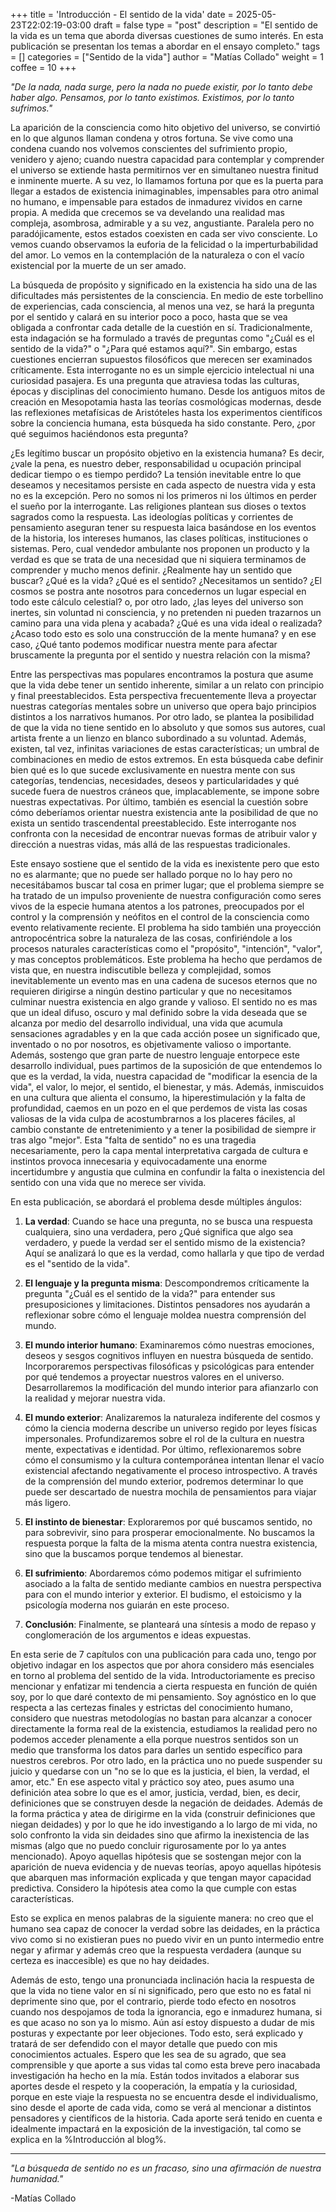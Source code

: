 +++
title = 'Introducción - El sentido de la vida'
date = 2025-05-23T22:02:19-03:00
draft = false
type = "post"
description = "El sentido de la vida es un tema que aborda diversas cuestiones de sumo interés. En esta publicación se presentan los temas a abordar en el ensayo completo."
tags = []
categories = ["Sentido de la vida"]
author = "Matías Collado"
weight = 1
coffee = 10
+++


_"De la nada, nada surge, pero la nada no puede existir, por lo tanto debe haber algo. Pensamos, por lo tanto existimos. Existimos, por lo tanto sufrimos."_


La aparición de la consciencia como hito objetivo del universo, se convirtió en lo que algunos llaman condena y otros fortuna. Se vive como una condena cuando nos volvemos conscientes del sufrimiento propio, venidero y ajeno; cuando nuestra capacidad para contemplar y comprender el universo se extiende hasta permitirnos ver en simultaneo nuestra finitud e inminente muerte. A su vez, lo llamamos fortuna por que es la puerta para llegar a estados de existencia inimaginables, impensables para otro animal no humano, e impensable para estados de inmadurez vividos en carne propia. A medida que crecemos se va develando una realidad mas compleja, asombrosa, admirable y a su vez, angustiante. Paralela pero no paradójicamente, estos estados coexisten en cada ser vivo consciente. Lo vemos cuando observamos la euforia de la felicidad o la imperturbabilidad del amor. Lo vemos en la contemplación de la naturaleza o con el vacío existencial por la muerte de un ser amado.


La búsqueda de propósito y significado en la existencia ha sido una de las dificultades más persistentes de la consciencia. En medio de este torbellino de experiencias, cada consciencia, al menos una vez, se hará la pregunta por el sentido y calará en su interior poco a poco, hasta que se vea obligada a confrontar cada detalle de la cuestión en sí. Tradicionalmente, esta indagación se ha formulado a través de preguntas como "¿Cuál es el sentido de la vida?" o "¿Para qué estamos aquí?". Sin embargo, estas cuestiones encierran supuestos filosóficos que merecen ser examinados críticamente. Esta interrogante no es un simple ejercicio intelectual ni una curiosidad pasajera. Es una pregunta que atraviesa todas las culturas, épocas y disciplinas del conocimiento humano. Desde los antiguos mitos de creación en Mesopotamia hasta las teorías cosmológicas modernas, desde las reflexiones metafísicas de Aristóteles hasta los experimentos científicos sobre la conciencia humana, esta búsqueda ha sido constante. Pero, ¿por qué seguimos haciéndonos esta pregunta?


¿Es legítimo buscar un propósito objetivo en la existencia humana? Es decir, ¿vale la pena, es nuestro deber, responsabilidad u ocupación principal dedicar tiempo o es tiempo perdido? La tensión inevitable entre lo que deseamos y necesitamos persiste en cada aspecto de nuestra vida y esta no es la excepción. Pero no somos ni los primeros ni los últimos en perder el sueño por la interrogante. Las religiones plantean sus dioses o textos sagrados como la respuesta. Las ideologías políticas y corrientes de pensamiento aseguran tener su respuesta laica basándose en los eventos de la historia, los intereses humanos, las clases políticas, instituciones o sistemas. Pero, cual vendedor ambulante nos proponen un producto y la verdad es que se trata de una necesidad que ni siquiera terminamos de comprender y mucho menos definir. ¿Realmente hay un sentido que buscar? ¿Qué es la vida? ¿Qué es el sentido? ¿Necesitamos un sentido? ¿El cosmos se postra ante nosotros para concedernos un lugar especial en todo este cálculo celestial? o, por otro lado, ¿las leyes del universo son inertes, sin voluntad ni consciencia, y no pretenden ni pueden trazarnos un camino para una vida plena y acabada? ¿Qué es una vida ideal o realizada? ¿Acaso todo esto es solo una construcción de la mente humana? y en ese caso, ¿Qué tanto podemos modificar nuestra mente para afectar bruscamente la pregunta por el sentido y nuestra relación con la misma?


Entre las perspectivas mas populares encontramos la postura que asume que la vida debe tener un sentido inherente, similar a un relato con principio y final preestablecidos. Esta perspectiva frecuentemente lleva a proyectar nuestras categorías mentales sobre un universo que opera bajo principios distintos a los narrativos humanos. Por otro lado, se plantea la posibilidad de que la vida no tiene sentido en lo absoluto y que somos sus autores, cual artista frente a un lienzo en blanco subordinado a su voluntad. Además, existen, tal vez, infinitas variaciones de estas características; un umbral de combinaciones en medio de estos extremos. En esta búsqueda cabe definir bien qué es lo que sucede exclusivamente en nuestra mente con sus categorías, tendencias, necesidades, deseos y particularidades y qué sucede fuera de nuestros cráneos que, implacablemente, se impone sobre nuestras expectativas. Por último, también es esencial la cuestión sobre cómo deberíamos orientar nuestra existencia ante la posibilidad de que no exista un sentido trascendental preestablecido. Este interrogante nos confronta con la necesidad de encontrar nuevas formas de atribuir valor y dirección a nuestras vidas, más allá de las respuestas tradicionales.


Este ensayo sostiene que el sentido de la vida es inexistente pero que esto no es alarmante; que no puede ser hallado porque no lo hay pero no necesitábamos buscar tal cosa en primer lugar; que el problema siempre se ha tratado de un impulso proveniente de nuestra configuración como seres vivos de la especie humana atentos a los patrones, preocupados por el control y la comprensión y neófitos en el control de la consciencia como evento relativamente reciente. El problema ha sido también una proyección antropocéntrica sobre la naturaleza de las cosas, confiriéndole a los procesos naturales características como el "propósito", "intención", "valor", y mas conceptos problemáticos. Este problema ha hecho que perdamos de vista que, en nuestra indiscutible belleza y complejidad, somos inevitablemente un evento mas en una cadena de sucesos eternos que no requieren dirigirse a ningún destino particular y que no necesitamos culminar nuestra existencia en algo grande y valioso. El sentido no es mas que un ideal difuso, oscuro y mal definido sobre la vida deseada que se alcanza por medio del desarrollo individual, una vida que acumula sensaciones agradables y en la que cada acción posee un significado que, inventado o no por nosotros, es objetivamente valioso o importante. Además, sostengo que gran parte de nuestro lenguaje entorpece este desarrollo individual, pues partimos de la suposición de que entendemos lo que es la verdad, la vida, nuestra capacidad de "modificar la esencia de la vida", el valor, lo mejor, el sentido, el bienestar, y más. Además, inmiscuidos en una cultura que alienta el consumo, la hiperestimulación y la falta de profundidad, caemos en un pozo en el que perdemos de vista las cosas valiosas de la vida culpa de acostumbrarnos a los placeres fáciles, al cambio constante de entretenimiento y a tener la posibilidad de siempre ir tras algo "mejor". Esta "falta de sentido" no es una tragedia necesariamente, pero la capa mental interpretativa cargada de cultura e instintos provoca innecesaria y equivocadamente una enorme incertidumbre y angustia que culmina en confundir la falta o inexistencia del sentido con una vida que no merece ser vivida.


En esta publicación, se abordará el problema desde múltiples ángulos:

1. **La verdad**: Cuando se hace una pregunta, no se busca una respuesta cualquiera, sino una verdadera, pero ¿Qué significa que algo sea verdadero, y puede la verdad ser el sentido mismo de la existencia? Aquí se analizará lo que es la verdad, como hallarla y que tipo de verdad es el "sentido de la vida".

2. **El lenguaje y la pregunta misma**: Descompondremos críticamente la pregunta "¿Cuál es el sentido de la vida?" para entender sus presuposiciones y limitaciones. Distintos pensadores nos ayudarán a reflexionar sobre cómo el lenguaje moldea nuestra comprensión del mundo.

3. **El mundo interior humano**: Examinaremos cómo nuestras emociones, deseos y sesgos cognitivos influyen en nuestra búsqueda de sentido. Incorporaremos perspectivas filosóficas y psicológicas para entender por qué tendemos a proyectar nuestros valores en el universo. Desarrollaremos la modificación del mundo interior para afianzarlo con la realidad y mejorar nuestra vida.

4. **El mundo exterior**: Analizaremos la naturaleza indiferente del cosmos y cómo la ciencia moderna describe un universo regido por leyes físicas impersonales. Profundizaremos sobre el rol de la cultura en nuestra mente, expectativas e identidad. Por último, reflexionaremos sobre cómo el consumismo y la cultura contemporánea intentan llenar el vacío existencial afectando negativamente el proceso introspectivo. A través de la comprensión del mundo exterior, podremos determinar lo que puede ser descartado de nuestra mochila de pensamientos para viajar más ligero.

5. **El instinto de bienestar**: Exploraremos por qué buscamos sentido, no para sobrevivir, sino para prosperar emocionalmente. No buscamos la respuesta porque la falta de la misma atenta contra nuestra existencia, sino que la buscamos porque tendemos al bienestar.

6. **El sufrimiento**: Abordaremos cómo podemos mitigar el sufrimiento asociado a la falta de sentido mediante cambios en nuestra perspectiva para con el mundo interior y exterior. El budismo, el estoicismo y la psicología moderna nos guiarán en este proceso.

7. **Conclusión**: Finalmente, se planteará una síntesis a modo de repaso y conglomeración de los argumentos e ideas expuestas.

En esta serie de 7 capítulos con una publicación para cada uno, tengo por objetivo indagar en los aspectos que por ahora considero más esenciales en torno al problema del sentido de la vida. Introductoriamente es preciso mencionar y enfatizar mi tendencia a cierta respuesta en función de quién soy, por lo que daré contexto de mi pensamiento. Soy agnóstico en lo que respecta a las certezas finales y estrictas del conocimiento humano, considero que nuestras metodologías no bastan para alcanzar a conocer directamente la forma real de la existencia, estudiamos la realidad pero no podemos acceder plenamente a ella porque nuestros sentidos son un medio que transforma los datos para darles un sentido específico para nuestros cerebros. Por otro lado, en la práctica uno no puede suspender su juicio y quedarse con un "no se lo que es la justicia, el bien, la verdad, el amor, etc." En ese aspecto vital y práctico soy ateo, pues asumo una definición atea sobre lo que es el amor, justicia, verdad, bien, es decir, definiciones que se construyen desde la negación de deidades. Además de la forma práctica y atea de dirigirme en la vida (construir definiciones que niegan deidades) y por lo que he ido investigando a lo largo de mi vida, no solo confronto la vida sin deidades sino que afirmo la inexistencia de las mismas (algo que no puedo concluir rigurosamente por lo ya antes mencionado). Apoyo aquellas hipótesis que se sostengan mejor con la aparición de nueva evidencia y de  nuevas teorías, apoyo aquellas hipótesis que abarquen mas información explicada y que tengan mayor capacidad predictiva. Considero la hipótesis atea como la que cumple con estas características.


Esto se explica en menos palabras de la siguiente manera: no creo que el humano sea capaz de conocer la verdad sobre las deidades, en la práctica vivo como si no existieran pues no puedo vivir en un punto intermedio entre negar y afirmar y además creo que la respuesta verdadera (aunque su certeza es inaccesible) es que no hay deidades.


Además de esto, tengo una pronunciada inclinación hacia la respuesta de que la vida no tiene valor en sí ni significado, pero que esto no es fatal ni deprimente sino que, por el contrario, pierde todo efecto en nosotros cuando nos despojamos de toda la ignorancia, ego e inmadurez humana, si es que acaso no son ya lo mismo. Aún así estoy dispuesto a dudar de mis posturas y expectante por leer objeciones. Todo esto, será explicado y tratará de ser defendido con el mayor detalle que puedo con mis conocimientos actuales. Espero que les sea de su agrado, que sea comprensible y que aporte a sus vidas tal como esta breve pero inacabada investigación ha hecho en la mía. Están todos invitados a elaborar sus aportes desde el respeto y la cooperación, la empatía y la curiosidad, porque en este viaje la respuesta no se encuentra desde el individualismo, sino desde el aporte de cada vida, como se verá al mencionar a distintos pensadores y científicos de la historia. Cada aporte será tenido en cuenta e idealmente impactará en la exposición de la investigación, tal como se explica en la %Introducción al blog%.

---


*"La búsqueda de sentido no es un fracaso, sino una afirmación de nuestra humanidad."*

-Matías Collado

